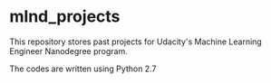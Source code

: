 # mlnd_projects

This repository stores past projects for Udacity's Machine Learning Engineer Nanodegree program.

The codes are written using Python 2.7
